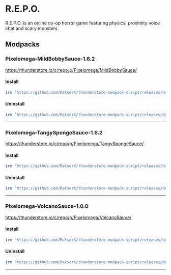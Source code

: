 # R.E.P.O.

R.E.P.O. is an online co-op horror game featuring physics, proximity voice chat and scary monsters.

## Modpacks

### Pixelomega-MildBobbySauce-1.6.2
https://thunderstore.io/c/repo/p/Pixelomega/MildBobbySauce/
#### Install

````ps1
irm 'https://github.com/RatserX/thunderstore-modpack-script/releases/download/r14438690910/REPO-Pixelomega-MildBobbySauce-Install.ps1' | iex
```` 

#### Uninstall

````ps1
irm 'https://github.com/RatserX/thunderstore-modpack-script/releases/download/r14438690910/REPO-Pixelomega-MildBobbySauce-Uninstall.ps1' | iex
```` 

---

### Pixelomega-TangySpongeSauce-1.6.2
https://thunderstore.io/c/repo/p/Pixelomega/TangySpongeSauce/
#### Install

````ps1
irm 'https://github.com/RatserX/thunderstore-modpack-script/releases/download/r14438690910/REPO-Pixelomega-TangySpongeSauce-Install.ps1' | iex
```` 

#### Uninstall

````ps1
irm 'https://github.com/RatserX/thunderstore-modpack-script/releases/download/r14438690910/REPO-Pixelomega-TangySpongeSauce-Uninstall.ps1' | iex
```` 

---

### Pixelomega-VolcanoSauce-1.0.0
https://thunderstore.io/c/repo/p/Pixelomega/VolcanoSauce/
#### Install

````ps1
irm 'https://github.com/RatserX/thunderstore-modpack-script/releases/download/r14438690910/REPO-Pixelomega-VolcanoSauce-Install.ps1' | iex
```` 

#### Uninstall

````ps1
irm 'https://github.com/RatserX/thunderstore-modpack-script/releases/download/r14438690910/REPO-Pixelomega-VolcanoSauce-Uninstall.ps1' | iex
```` 

---


